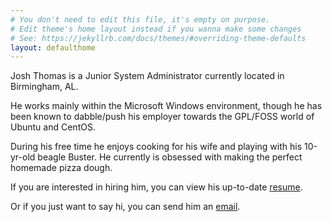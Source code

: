 ```yaml
---
# You don't need to edit this file, it's empty on purpose.
# Edit theme's home layout instead if you wanna make some changes
# See: https://jekyllrb.com/docs/themes/#overriding-theme-defaults
layout: defaulthome
---
```


Josh Thomas is a Junior System Administrator currently located in Birmingham, AL.

He works mainly within the Microsoft Windows environment, though he has been known to dabble/push his employer towards the GPL/FOSS world of Ubuntu and CentOS.

During his free time he enjoys cooking for his wife and playing with his 10-yr-old beagle Buster. He currently is obsessed with making the perfect homemade pizza dough.

If you are interested in hiring him, you can view his up-to-date [resume](https://drive.google.com/file/d/1V2KL5vjbBWJ5V3BiM3qheILJduaHHYMl/view?usp=sharing). 

Or if you just want to say hi, you can send him an [email](mailto:contact@joshuadavidthomas.com).